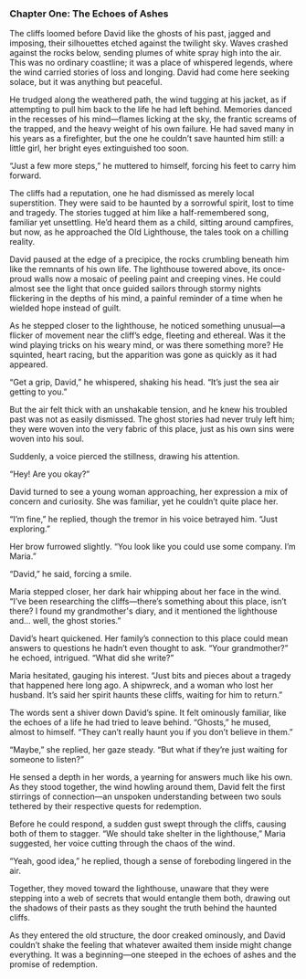 ### Chapter One: The Echoes of Ashes

The cliffs loomed before David like the ghosts of his past, jagged and imposing, their silhouettes etched against the twilight sky. Waves crashed against the rocks below, sending plumes of white spray high into the air. This was no ordinary coastline; it was a place of whispered legends, where the wind carried stories of loss and longing. David had come here seeking solace, but it was anything but peaceful.

He trudged along the weathered path, the wind tugging at his jacket, as if attempting to pull him back to the life he had left behind. Memories danced in the recesses of his mind—flames licking at the sky, the frantic screams of the trapped, and the heavy weight of his own failure. He had saved many in his years as a firefighter, but the one he couldn’t save haunted him still: a little girl, her bright eyes extinguished too soon. 

“Just a few more steps,” he muttered to himself, forcing his feet to carry him forward.

The cliffs had a reputation, one he had dismissed as merely local superstition. They were said to be haunted by a sorrowful spirit, lost to time and tragedy. The stories tugged at him like a half-remembered song, familiar yet unsettling. He’d heard them as a child, sitting around campfires, but now, as he approached the Old Lighthouse, the tales took on a chilling reality.

David paused at the edge of a precipice, the rocks crumbling beneath him like the remnants of his own life. The lighthouse towered above, its once-proud walls now a mosaic of peeling paint and creeping vines. He could almost see the light that once guided sailors through stormy nights flickering in the depths of his mind, a painful reminder of a time when he wielded hope instead of guilt. 

As he stepped closer to the lighthouse, he noticed something unusual—a flicker of movement near the cliff’s edge, fleeting and ethereal. Was it the wind playing tricks on his weary mind, or was there something more? He squinted, heart racing, but the apparition was gone as quickly as it had appeared. 

“Get a grip, David,” he whispered, shaking his head. “It’s just the sea air getting to you.”

But the air felt thick with an unshakable tension, and he knew his troubled past was not as easily dismissed. The ghost stories had never truly left him; they were woven into the very fabric of this place, just as his own sins were woven into his soul. 

Suddenly, a voice pierced the stillness, drawing his attention. 

“Hey! Are you okay?” 

David turned to see a young woman approaching, her expression a mix of concern and curiosity. She was familiar, yet he couldn’t quite place her. 

“I’m fine,” he replied, though the tremor in his voice betrayed him. “Just exploring.”

Her brow furrowed slightly. “You look like you could use some company. I’m Maria.” 

“David,” he said, forcing a smile. 

Maria stepped closer, her dark hair whipping about her face in the wind. “I’ve been researching the cliffs—there’s something about this place, isn’t there? I found my grandmother's diary, and it mentioned the lighthouse and… well, the ghost stories.”

David’s heart quickened. Her family’s connection to this place could mean answers to questions he hadn’t even thought to ask. “Your grandmother?” he echoed, intrigued. “What did she write?”

Maria hesitated, gauging his interest. “Just bits and pieces about a tragedy that happened here long ago. A shipwreck, and a woman who lost her husband. It’s said her spirit haunts these cliffs, waiting for him to return.” 

The words sent a shiver down David’s spine. It felt ominously familiar, like the echoes of a life he had tried to leave behind. “Ghosts,” he mused, almost to himself. “They can’t really haunt you if you don’t believe in them.”

“Maybe,” she replied, her gaze steady. “But what if they’re just waiting for someone to listen?”

He sensed a depth in her words, a yearning for answers much like his own. As they stood together, the wind howling around them, David felt the first stirrings of connection—an unspoken understanding between two souls tethered by their respective quests for redemption.

Before he could respond, a sudden gust swept through the cliffs, causing both of them to stagger. “We should take shelter in the lighthouse,” Maria suggested, her voice cutting through the chaos of the wind.

“Yeah, good idea,” he replied, though a sense of foreboding lingered in the air. 

Together, they moved toward the lighthouse, unaware that they were stepping into a web of secrets that would entangle them both, drawing out the shadows of their pasts as they sought the truth behind the haunted cliffs.

As they entered the old structure, the door creaked ominously, and David couldn’t shake the feeling that whatever awaited them inside might change everything. It was a beginning—one steeped in the echoes of ashes and the promise of redemption.
